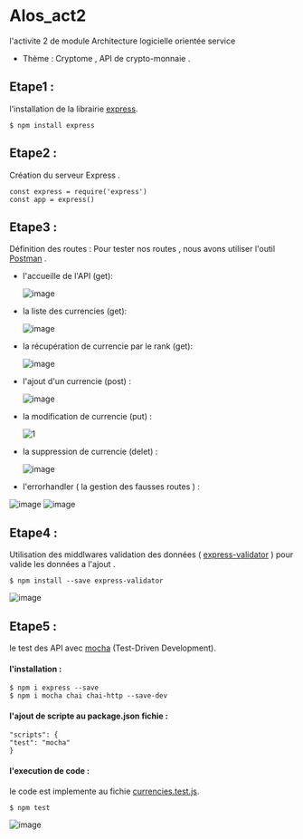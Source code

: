 # Alos_act2
l'activite 2 de module Architecture logicielle orientée service 
- Thème  : Cryptome , API de crypto-monnaie .

## Etape1 :
l'installation de la librairie [express](https://expressjs.com/).

`$ npm install express `

## Etape2 :
Création du serveur Express .

```
const express = require('express')
const app = express() 
```
## Etape3 :
Définition des routes :
Pour tester nos routes , nous avons utiliser l'outil [Postman](https://www.postman.com/)  .
- l'accueille de l'API (get):
  
  ![image](https://user-images.githubusercontent.com/101930870/160936245-81d34291-1a2b-44b5-be20-f895afd54772.png)

- la liste des currencies (get): 
  
  ![image](https://user-images.githubusercontent.com/101930870/160936358-7764f23e-f380-4557-a1ce-ce4c72fe786a.png)

- la récupération de currencie par le rank (get):  
  
  ![image](https://user-images.githubusercontent.com/101930870/160936482-ee783e72-49b5-45ab-bc5e-7c04a295a39a.png)

- l'ajout d'un currencie (post) :
  
  ![image](https://user-images.githubusercontent.com/101930870/160936894-496f6b91-5724-4cd2-a9db-3122b97582ab.png)

- la modification de currencie (put) :
  
  ![1](https://user-images.githubusercontent.com/101930870/160937756-da463964-9998-4f40-9b16-f0b33b868345.PNG)

- la suppression de currencie (delet) :
   
  ![image](https://user-images.githubusercontent.com/101930870/160937415-cefbcea8-741d-4fff-8e71-67db2e6d005f.png)
  
- l'errorhandler ( la gestion des fausses routes ) :

 ![image](https://user-images.githubusercontent.com/62666792/161395748-b0cc0d22-a5c0-4b75-9aea-d2477b0c7647.png)
 ![image](https://user-images.githubusercontent.com/62666792/161395716-44bb49cc-a718-448a-a725-10a986128dcc.png)

  

## Etape4 :
Utilisation des middlwares validation des données ( [express-validator](https://express-validator.github.io/docs/) ) pour valide les données a l'ajout .

`$ npm install --save express-validator `

![image](https://user-images.githubusercontent.com/101930870/160938020-6343efd8-3f91-4849-8a66-e7fc511998fb.png)


## Etape5 :
le test des API avec [mocha](https://mochajs.org/) (Test-Driven Development).

#### l'installation :

```
$ npm i express --save
$ npm i mocha chai chai-http --save-dev
```
#### l'ajout de scripte au package.json fichie :

```
"scripts": {
"test": "mocha"
}
```
#### l'execution de code  :
le code est implemente au fichie [currencies.test.js](https://github.com/ferhi-fatah/Alos_act2/blob/main/test/currencies.test.js).

`$ npm test `

![image](https://user-images.githubusercontent.com/101930870/160941183-c72b5e11-09df-4c58-9eb0-546d0eafe208.png)
